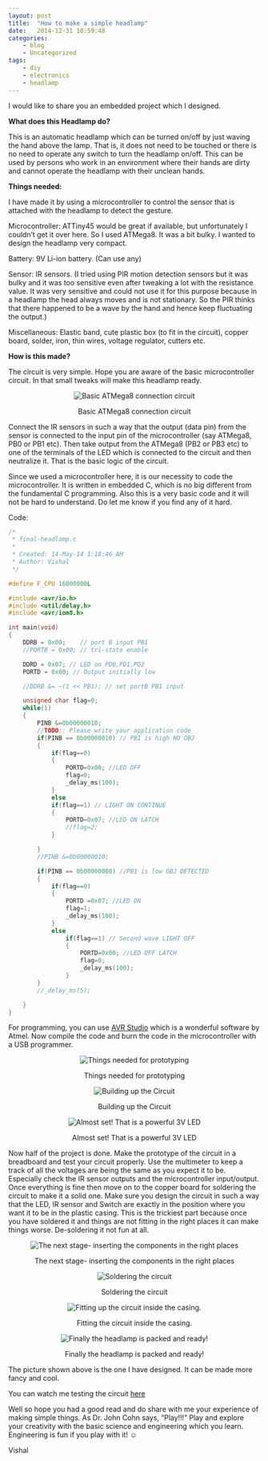 ```yaml
---
layout: post
title:  "How to make a simple headlamp"
date:   2014-12-31 10:59:48
categories:
    - blog
    - Uncategorized
tags:
    - diy
    - electronics
    - headlamp
---
```


I would like to share you an embedded project which I designed.

**What does this Headlamp do?**
  
This is an automatic headlamp which can be turned on/off by just waving the hand above the lamp. That is, it does not need to be touched or there is no need to operate any switch to turn the headlamp on/off. This can be used by persons who work in an environment where their hands are dirty and cannot operate the headlamp with their unclean hands.

**Things needed:**
  
I have made it by using a microcontroller to control the sensor that is attached with the headlamp to detect the gesture.
  
Microcontroller: ATTiny45 would be great if available, but unfortunately I couldn’t get it over here. So I used ATMega8. It was a bit bulky. I wanted to design the headlamp very compact.
  
Battery: 9V Li-ion battery. (Can use any)
  
Sensor: IR sensors. (I tried using PIR motion detection sensors but it was bulky and it was too sensitive even after tweaking a lot with the resistance value. It was very sensitive and could not use it for this purpose because in a headlamp the head always moves and is not stationary. So the PIR thinks that there happened to be a wave by the hand and hence keep fluctuating the output.)
  
Miscellaneous: Elastic band, cute plastic box (to fit in the circuit), copper board, solder, iron, thin wires, voltage regulator, cutters etc.

**How is this made?**
  
The circuit is very simple. Hope you are aware of the basic microcontroller circuit. In that small tweaks will make this headlamp ready.

<div align="center">
<img class="honeycombpic" src="/assets/img/blog/atmega_circuit_schematic.png" alt="Basic ATMega8 connection circuit" />
<p>Basic ATMega8 connection circuit<br></p>
</div>

Connect the IR sensors in such a way that the output (data pin) from the sensor is connected to the input pin of the microcontroller (say ATMega8, PB0 or PB1 etc). Then take output from the ATMega8 (PB2 or PB3 etc) to one of the terminals of the LED which is connected to the circuit and then neutralize it. That is the basic logic of the circuit.

Since we used a microcontroller here, it is our necessity to code the microcontroller. It is written in embedded C, which is no big different from the fundamental C programming. Also this is a very basic code and it will not be hard to understand. Do let me know if you find any of it hard.

Code:

```c
/*
 * final-headlamp.c
 *
 * Created: 14-May-14 1:18:46 AM
 * Author: Vishal
 */

#define F_CPU 16000000L

#include <avr/io.h>
#include <util/delay.h>
#include <avr/iom8.h>

int main(void)
{
    DDRB = 0x00;    // port B input PB1
    //PORTB = 0x00; // tri-state enable

    DDRD = 0x07; // LED on PD0,PD1,PD2
    PORTD = 0x00; // Output initially low

    //DDRB &= ~(1 << PB1); // set portB PB1 input

    unsigned char flag=0;
    while(1)
    {
        PINB &=0b00000010;
        //TODO:: Please write your application code 
        if(PINB == 0b00000010) // PB1 is high NO OBJ
        {
            if(flag==0)
            {
                PORTD=0x00; //LED OFF
                flag=0;
                _delay_ms(100);
            }
            else
            if(flag==1) // LIGHT ON CONTINUE
            {
                PORTD=0x07; //LED ON LATCH
                //flag=2;
            }

        }
        //PINB &=0b00000010;

        if(PINB == 0b00000000) //PB1 is low OBJ DETECTED
        {
            if(flag==0)
            {
                PORTD =0x07; //LED ON
                flag=1;
                _delay_ms(100);
            }
            else
                if(flag==1) // Second wave LIGHT OFF
                {
                    PORTD=0x00; //LED OFF LATCH
                    flag=0;
                    _delay_ms(100);
                }
        }
        //_delay_ms(5);

    }
}
```

For programming, you can use [AVR Studio](http://www.atmel.com/microsite/atmel_studio6/) which is a wonderful software by Atmel. Now compile the code and burn the code in the microcontroller with a USB programmer.

<div align="center">
<img class="honeycombpic" src="/assets/img/blog/things-needed-for-prototype.jpg" alt="Things needed for prototyping" />
<p>Things needed for prototyping<br></p>
</div>

<div align="center">
<img class="honeycombpic" src="/assets/img/blog/building-up-the-circuit.jpg" alt="Building up the Circuit" />
<p>Building up the Circuit<br></p>
</div>

<div align="center">
<img class="honeycombpic" src="/assets/img/blog/3v-led.jpg" alt="Almost set! That is a powerful 3V LED" />
<p>Almost set! That is a powerful 3V LED<br></p>
</div>

Now half of the project is done. Make the prototype of the circuit in a breadboard and test your circuit properly. Use the multimeter to keep a track of all the voltages are being the same as you expect it to be. Especially check the IR sensor outputs and the microcontroller input/output. Once everything is fine then move on to the copper board for soldering the circuit to make it a solid one. Make sure you design the circuit in such a way that the LED, IR sensor and Switch are exactly in the position where you want it to be in the plastic casing. This is the trickiest part because once you have soldered it and things are not fitting in the right places it can make things worse. De-soldering it not fun at all.

<div align="center">
<img class="honeycombpic" src="/assets/img/blog/getting-it-placed.jpg" alt="The next stage- inserting the components in the right places" />
<p>The next stage- inserting the components in the right places<br></p>
</div>

<div align="center">
<img class="honeycombpic" src="/assets/img/blog/soldering-the-circuit.jpg" alt="Soldering the circuit" />
<p>Soldering the circuit<br></p>
</div>

<div align="center">
<img class="honeycombpic" src="/assets/img/blog/fitting-the-circuit.jpg" alt="Fitting up the circuit inside the casing." />
<p>Fitting the circuit inside the casing.<br></p>
</div>

<div align="center">
<img class="honeycombpic" src="/assets/img/blog/headlamp-ready.jpg" alt="Finally the headlamp is packed and ready!" />
<p>Finally the headlamp is packed and ready!<br></p>
</div>

The picture shown above is the one I have designed. It can be made more fancy and cool.

You can watch me testing the circuit [here](http://youtu.be/N5r0FB97ikA)

Well so hope you had a good read and do share with me your experience of making simple things. As Dr. John Cohn says, “Play!!!” Play and explore your creativity with the basic science and engineering which you learn. Engineering is fun if you play with it! ☺

Vishal